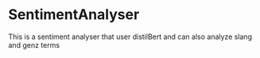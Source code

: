 # SentimentAnalyser
This is a sentiment analyser that user distilBert and can also analyze slang and genz terms
